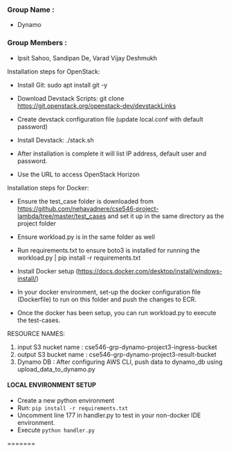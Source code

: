 ### Group Name :
- Dynamo

### Group Members :

- Ipsit Sahoo, Sandipan De, Varad Vijay Deshmukh

Installation steps for OpenStack:

- Install Git: sudo apt install git -y

- Download Devstack Scripts: git clone https://git.openstack.org/openstack-dev/devstackLinks 

- Create devstack configuration file (update local.conf with default password)

- Install Devstack: ./stack.sh

- After installation is complete it will list IP address, default user and password.

- Use the URL to access OpenStack Horizon

Installation steps for Docker:

- Ensure the test_case folder is downloaded from https://github.com/nehavadnere/cse546-project-lambda/tree/master/test_cases and set it up in the same directory as the project folder

- Ensure workload.py is in the same folder as well

- Run requirements.txt to ensure boto3 is installed for running the workload.py | pip install -r requirements.txt

- Install Docker setup (https://docs.docker.com/desktop/install/windows-install/)

 - In your docker environment, set-up the docker configuration file (Dockerfile) to run on this folder and push the changes to ECR.

- Once the docker has been setup, you can run workload.py to execute the test-cases.

RESOURCE NAMES:

1. input S3 nucket name : cse546-grp-dynamo-project3-ingress-bucket
2. output S3 bucket name : cse546-grp-dynamo-project3-result-bucket
3. Dynamo DB : After configuring AWS CLI, push data to dynamo_db using upload_data_to_dynamo.py

#### LOCAL ENVIRONMENT SETUP

 - Create a new python environment
 - Run: `pip install -r requirements.txt`
 - Uncomment line 177 in handler.py to test in your non-docker IDE environment.
- Execute `python handler.py`

=======
